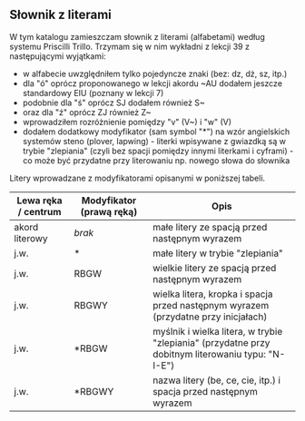 ## Słownik z literami

W tym katalogu zamieszczam słownik z literami (alfabetami) według systemu Priscilli Trillo. Trzymam się w nim wykładni z lekcji 39 z następującymi wyjątkami:
* w alfabecie uwzględniłem tylko pojedyncze znaki (bez: dz, dż, sz, itp.)
* dla "ó" oprócz proponowanego w lekcji akordu ~AU dodałem jeszcze standardowy EIU (poznany w lekcji 7)
* podobnie dla "ś" oprócz SJ dodałem również S~
* oraz dla "ź" oprócz ZJ również Z~
* wprowadziłem rozróżnienie pomiędzy "v" (V~) i "w" (V)
* dodałem dodatkowy modyfikator (sam symbol "*") na wzór angielskich systemów steno (plover, lapwing) - literki wpisywane z gwiazdką są w trybie "zlepiania" (czyli bez spacji pomiędzy innymi literkami i cyframi) - co może być przydatne przy literowaniu np. nowego słowa do słownika

Litery wprowadzane z modyfikatorami opisanymi w poniższej tabeli.

|   Lewa ręka / centrum |  Modyfikator (prawą ręką)  |    Opis   |
|-----------------------|----------------------------|-----------|
|  akord literowy       |    _brak_                  | małe litery ze spacją przed następnym wyrazem |
|     j.w.              | *                          | małe litery w trybie "zlepiania"  |
|     j.w.              | RBGW                       | wielkie litery ze spacją przed następnym wyrazem |
|     j.w.              | RBGWY                      | wielka litera, kropka i spacja przed następnym wyrazem (przydatne przy inicjałach) |
|     j.w.              | *RBGW                      | myślnik i wielka litera, w trybie "zlepiania" (przydatne przy dobitnym literowaniu typu: "N-I-E") |
|     j.w.              | *RBGWY                     | nazwa litery (be, ce, cie, itp.) i spacja przed następnym wyrazem  |
